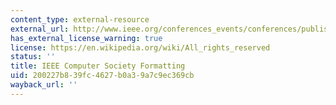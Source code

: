 ```yaml
---
content_type: external-resource
external_url: http://www.ieee.org/conferences_events/conferences/publishing/templates.html
has_external_license_warning: true
license: https://en.wikipedia.org/wiki/All_rights_reserved
status: ''
title: IEEE Computer Society Formatting
uid: 200227b8-39fc-4627-b0a3-9a7c9ec369cb
wayback_url: ''
---
```


